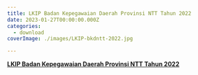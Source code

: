 ```yaml
---
title: LKIP Badan Kepegawaian Daerah Provinsi NTT Tahun 2022
date: 2023-01-27T00:00:00.000Z
categories:
  - download
coverImage: ./images/LKIP-bkdntt-2022.jpg

---
```


[**LKIP Badan Kepegawaian Daerah Provinsi NTT Tahun 2022**](https://bkd.nttprov.go.id/web/wp-content/uploads/2024/06/3.4-LKIP-BKD-NTT-2022.pdf)
